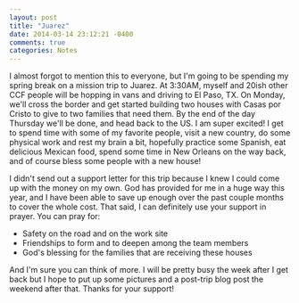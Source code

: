 ```yaml
---
layout: post
title: "Juarez"
date: 2014-03-14 23:12:21 -0400
comments: true
categories: Notes
---
```

I almost forgot to mention this to everyone, but I'm going to be spending my spring break on a mission trip to Juarez. At 3:30AM, myself and 20ish other CCF people will be hopping in vans and driving to El Paso, TX. On Monday, we'll cross the border and get started building two houses with Casas por Cristo to give to two families that need them. By the end of the day Thursday we'll be done, and head back to the US. I am super excited! I get to spend time with some of my favorite people, visit a new country, do some physical work and rest my brain a bit, hopefully practice some Spanish, eat delicious Mexican food, spend some time in New Orleans on the way back, and of course bless some people with a new house!

I didn't send out a support letter for this trip because I knew I could come up with the money on my own. God has provided for me in a huge way this year, and I have been able to save up enough over the past couple months to cover the whole cost. That said, I can definitely use your support in prayer. You can pray for:

* Safety on the road and on the work site
* Friendships to form and to deepen among the team members
* God's blessing for the families that are receiving these houses

And I'm sure you can think of more. I will be pretty busy the week after I get back but I hope to put up some pictures and a post-trip blog post the weekend after that. Thanks for your support!
